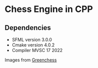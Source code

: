 # Chess Engine in CPP


## Dependencies

- SFML version 3.0.0
- Cmake version 4.0.2
- Compiler MVSC 17 2022

Images from [Greenchess](https://greenchess.net/info.php?item=downloads)